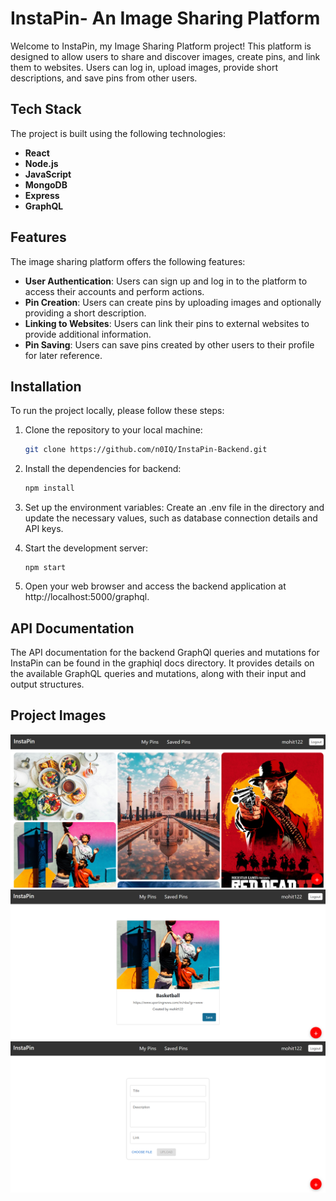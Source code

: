 # InstaPin- An Image Sharing Platform

Welcome to InstaPin, my Image Sharing Platform project! This platform is designed to allow users to share and discover images, create pins, and link them to websites. Users can log in, upload images, provide short descriptions, and save pins from other users.

## Tech Stack

The project is built using the following technologies:

- **React**
- **Node.js**
- **JavaScript**
- **MongoDB**
- **Express**
- **GraphQL**

## Features

The image sharing platform offers the following features:

- **User Authentication**: Users can sign up and log in to the platform to access their accounts and perform actions.
- **Pin Creation**: Users can create pins by uploading images and optionally providing a short description.
- **Linking to Websites**: Users can link their pins to external websites to provide additional information.
- **Pin Saving**: Users can save pins created by other users to their profile for later reference.

## Installation

To run the project locally, please follow these steps:

1. Clone the repository to your local machine:

   ```bash
   git clone https://github.com/n0IQ/InstaPin-Backend.git
   ```

2. Install the dependencies for backend:

   ```bash
   npm install
   ```

3. Set up the environment variables:
   Create an .env file in the directory and update the necessary values, such as database connection details and API keys.

4. Start the development server:
   ```
   npm start
   ```
5. Open your web browser and access the backend application at http://localhost:5000/graphql.

## API Documentation

The API documentation for the backend GraphQl queries and mutations for InstaPin can be found in the graphiql docs directory. It provides details on the available GraphQL queries and mutations, along with their input and output structures.

## Project Images

![InstaPin Dashboard](./images/dashboard.png)
![A single Pin Information](./images/pin.png)
![Add or Create a Pin](./images/addPin.png)
